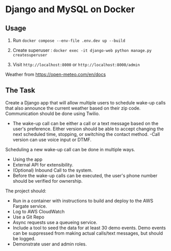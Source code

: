 # Django and MySQL on Docker

## Usage

1. Run `docker compose --env-file .env.dev up --build`

2. Create superuser : `docker exec -it django-web python manage.py createsuperuser`

3. Visit `http://localhost:8000` or `http://localhost:8000/admin`

Weather from https://open-meteo.com/en/docs

## The Task

Create a Django app that will allow multiple users to schedule wake-up calls that also announce the current weather based on their zip code. Communication should be done using Twilio.

- The wake-up call can be either a call or a text message based on the user's preference. Either version should be able to accept changing the next scheduled time, stopping, or switching the contact method.
  -Call version can use voice input or DTMF.

Scheduling a new wake-up call can be done in multiple ways.

- Using the app
- External API for extensibility.
- (Optional) Inbound Call to the system.
- Before the wake-up calls can be executed, the user's phone number should be verified for ownership.

The project should:

- Run in a container with instructions to build and deploy to the AWS Fargate service.
- Log to AWS CloudWatch
- Use a Git Repo
- Async requests use a queueing service.
- Include a tool to seed the data for at least 30 demo events. Demo events can be suppressed from making actual calls/text messages, but should be logged.
- Demonstrate user and admin roles.

